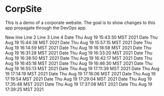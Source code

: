 # CorpSite

This is a demo of a corporate website.  The goal is to show changes to this app propagate through the DevOps app.

New line
Line 2
Line 3
Line 4
Date Thu Aug 19 15:43:30 MST 2021
Date Thu Aug 19 15:44:38 MST 2021
Date Thu Aug 19 15:57:15 MST 2021
Date Thu Aug 19 16:14:59 MST 2021
Date Thu Aug 19 16:18:58 MST 2021
Date Thu Aug 19 16:31:28 MST 2021
Date Thu Aug 19 16:33:20 MST 2021
Date Thu Aug 19 16:38:50 MST 2021
Date Thu Aug 19 16:42:17 MST 2021
Date Thu Aug 19 16:45:18 MST 2021
Date Thu Aug 19 16:46:30 MST 2021
Date Thu Aug 19 16:55:13 MST 2021
Date Thu Aug 19 17:11:39 MST 2021
Date Thu Aug 19 17:14:19 MST 2021
Date Thu Aug 19 17:18:06 MST 2021
Date Thu Aug 19 17:19:54 MST 2021
Date Thu Aug 19 17:29:04 MST 2021
Date Thu Aug 19 17:35:48 MST 2021
Date Thu Aug 19 17:37:08 MST 2021
Date Thu Aug 19 17:39:25 MST 2021

